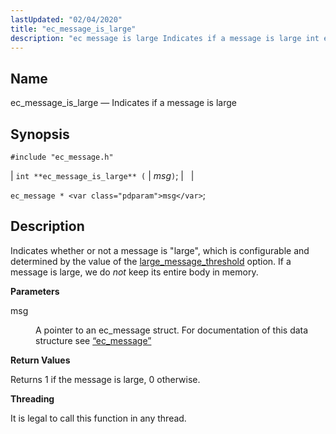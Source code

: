 ```yaml
---
lastUpdated: "02/04/2020"
title: "ec_message_is_large"
description: "ec message is large Indicates if a message is large int ec message is large msg ec message msg Indicates whether or not a message is large which is configurable and determined by the value of the large message threshold option If a message is large we do not keep..."
---
```


<a name="apis.ec_message_is_large"></a> 
## Name

ec_message_is_large — Indicates if a message is large

## Synopsis

`#include "ec_message.h"`

| `int **ec_message_is_large** (` | <var class="pdparam">msg</var>`)`; |   |

`ec_message * <var class="pdparam">msg</var>`;<a name="idp56010496"></a> 
## Description

Indicates whether or not a message is "large", which is configurable and determined by the value of the [large_message_threshold](/momentum/3/3-reference/3-reference-conf-ref-large-message-threshold) option. If a message is large, we do *not* keep its entire body in memory.

**<a name="idp56013088"></a> Parameters**

<dl class="variablelist">

<dt>msg</dt>

<dd>

A pointer to an ec_message struct. For documentation of this data structure see [“ec_message”](/momentum/3/3-api/structs-ec-message)

</dd>

</dl>

**<a name="idp56016432"></a> Return Values**

Returns 1 if the message is large, 0 otherwise.

**<a name="idp56017376"></a> Threading**

It is legal to call this function in any thread.